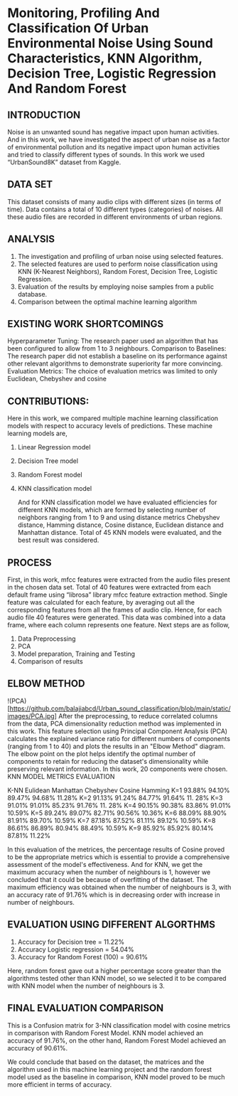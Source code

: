 # Monitoring, Profiling And Classification Of Urban Environmental Noise Using Sound Characteristics, KNN Algorithm, Decision Tree, Logistic Regression And Random Forest

## INTRODUCTION 
Noise is an unwanted sound has negative impact upon human activities. And in this work, we have investigated the aspect of urban noise as a factor of environmental pollution and its negative impact upon human activities and tried to classify different types of sounds. In this work we used “UrbanSound8K” dataset from Kaggle.   

## DATA SET
This dataset consists of many audio clips with different sizes (in terms of time). Data contains a total of 10 different types (categories) of noises. All these audio files are recorded in different environments of urban regions.  

## ANALYSIS 
1.	The investigation and profiling of urban noise using selected features.  
2.	The selected features are used to perform noise classification using KNN (K-Nearest Neighbors), Random Forest, Decision Tree, Logistic Regression.  
3.	Evaluation of the results by employing noise samples from a public database.  
4.	Comparison between the optimal machine learning algorithm
   
## EXISTING WORK SHORTCOMINGS
Hyperparameter Tuning: The research paper used an algorithm that has been configured to allow from 1 to 3 neighbours. Comparison to Baselines: The research paper did not establish a baseline on its performance against other relevant algorithms to demonstrate superiority far more convincing. Evaluation Metrics: The choice of evaluation metrics was limited to only Euclidean, Chebyshev and cosine   

## CONTRIBUTIONS:  
Here in this work, we compared multiple machine learning classification models with respect to accuracy levels of predictions. These machine learning models are,   

1.	Linear Regression model
2.	Decision Tree model
3.	Random Forest model
4.	KNN classification model
   
 	And for KNN classification model we have evaluated efficiencies for different KNN models, which are formed by selecting number of neighbors ranging from 1 to 9 and using distance metrics Chebyshev distance, Hamming distance, Cosine distance, Euclidean distance and Manhattan distance. Total of 45 KNN models were evaluated, and the best result was considered.  

## PROCESS
First, in this work, mfcc features were extracted from the audio files present in the chosen data set. Total of 40 features were extracted from each default frame using “librosa” library mfcc feature extraction method. Single feature was calculated for each feature, by averaging out all the corresponding features from all the frames of audio clip. Hence, for each audio file 40 features were generated.
This data was combined into a data frame, where each column represents one feature. Next steps are as follow,  
1.	Data Preprocessing
2.	PCA
3.	Model preparation, Training and Testing
4.	Comparison of results

## ELBOW METHOD
!(PCA)[https://github.com/balajiabcd/Urban_sound_classification/blob/main/static/images/PCA.jpg]
After the preprocessing, to reduce correlated columns from the data, PCA dimensionality reduction method was implemented in this work. This feature selection using Principal Component Analysis (PCA) calculates the explained variance ratio for different numbers of components (ranging from 1 to 40) and plots the results in an "Elbow Method" diagram. The elbow point on the plot helps identify the optimal number of components to retain for reducing the dataset's dimensionality while preserving relevant information. In this work, 20 components were chosen.
KNN MODEL METRICS EVALUATION
 
K-NN	Eulidean	Manhattan	Chebyshev	Cosine 	Hamming 
K=1	93.88%	94.10%	89.47%	94.68%	11.28%
K=2	91.13%	91.24%	84.77%	91.64%	11. 28%
K=3	91.01%	91.01%	85.23%	91.76%	11. 28%
K=4	90.15%	90.38%	83.86%	91.01%	10.59%
K=5	89.24%	89.07%	82.71%	90.56%	10.36%
K=6	88.09%	88.90%	81.91%	89.70%	10.59%
K=7	87.18%	87.52%	81.11%	89.12%	10.59%
K=8	86.61%	86.89%	80.94%	88.49%	10.59%
K=9	85.92%	85.92%	80.14%	87.81%	11.22%

In this evaluation of the metrices, the percentage results of Cosine proved to be the appropriate metrics which is essential to provide a comprehensive assessment of the model's effectiveness. And for KNN, we get the maximum accuracy when the number of neighbours is 1, however we concluded that it could be because of overfitting of the dataset. The maximum efficiency was obtained when the number of neighbours is 3, with an accuracy rate of 91.76% which is in decreasing order with increase in number of neighbours.  

## EVALUATION USING DIFFERENT ALGORTHMS 
1.	Accuracy for Decision tree = 11.22%
2.	Accuracy Logistic regression = 54.04%
3.	Accuracy for Random Forest (100) = 90.61%
   
Here, random forest gave out a higher percentage score greater than the algorithms tested other than KNN model, so we selected it to be compared with KNN model when the number of neighbours is 3.  

## FINAL EVALUATION COMPARISON 
This is a Confusion matrix for 3-NN classification model with cosine metrics in comparison with Random Forest Model. KNN model achieved an accuracy of 91.76%, on the other hand, Random Forest Model achieved an accuracy of 90.61%.   
 
We could conclude that based on the dataset, the matrices and the algorithm used in this machine learning project and the random forest model used as the baseline in comparison, KNN model proved to be much more efficient in terms of accuracy.




